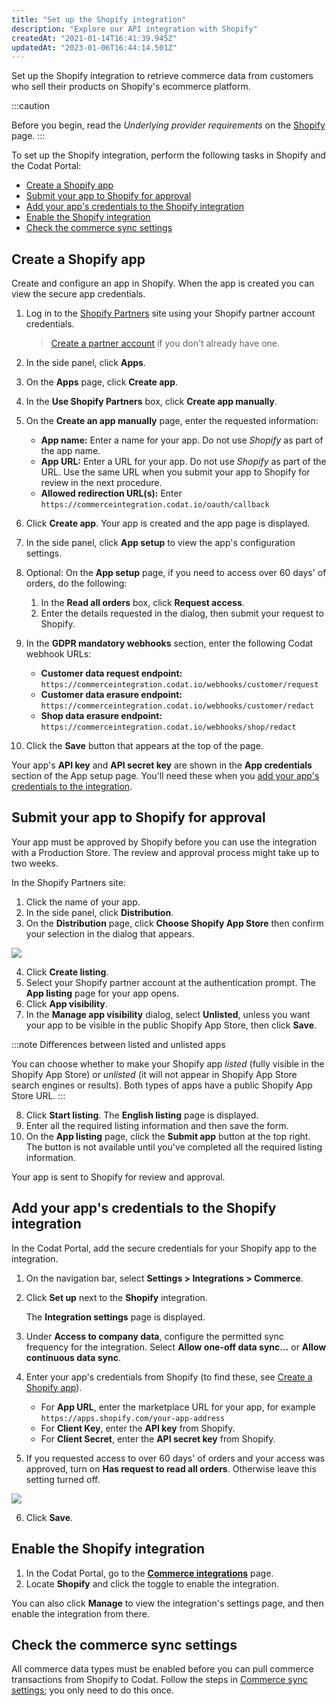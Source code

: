 ```yaml
---
title: "Set up the Shopify integration"
description: "Explore our API integration with Shopify"
createdAt: "2021-01-14T16:41:39.945Z"
updatedAt: "2023-01-06T16:44:14.501Z"
---
```


Set up the Shopify integration to retrieve commerce data from customers who sell their products on Shopify's ecommerce platform.

:::caution

Before you begin, read the _Underlying provider requirements_ on the [Shopify](/commerce-shopify) page.
:::

To set up the Shopify integration, perform the following tasks in Shopify and the Codat Portal:

- [Create a Shopify app](/commerce-shopify-setup#create-a-shopify-app)
- [Submit your app to Shopify for approval](/commerce-shopify-setup#submit-your-app-to-shopify-for-approval)
- [Add your app's credentials to the Shopify integration](/commerce-shopify-setup#add-your-apps-credentials-to-the-shopify-integration)
- [Enable the Shopify integration](/commerce-shopify-setup#enable-the-shopify-integration)
- [Check the commerce sync settings](/commerce-shopify-setup#check-the-commerce-sync-settings)

## Create a Shopify app

Create and configure an app in Shopify. When the app is created you can view the secure app credentials.

1. Log in to the [Shopify Partners](https://developers.shopify.com/) site using your Shopify partner account credentials.

   > [Create a partner account](https://partners.shopify.com/signup/developer) if you don't already have one.

2. In the side panel, click **Apps**.
3. On the **Apps** page, click **Create app**.
4. In the **Use Shopify Partners** box, click **Create app manually**.
5. On the **Create an app manually** page, enter the requested information:
   - **App name:** Enter a name for your app. Do not use _Shopify_ as part of the app name.
   - **App URL:** Enter a URL for your app. Do not use _Shopify_ as part of the URL. Use the same URL when you submit your app to Shopify for review in the next procedure.
   - **Allowed redirection URL(s):** Enter `https://commerceintegration.codat.io/oauth/callback`
6. Click **Create app**. Your app is created and the app page is displayed.
7. In the side panel, click **App setup** to view the app's configuration settings.
8. Optional: On the **App setup** page, if you need to access over 60 days' of orders, do the following:
   1. In the **Read all orders** box, click **Request access**.
   2. Enter the details requested in the dialog, then submit your request to Shopify.
9. In the **GDPR mandatory webhooks** section, enter the following Codat webhook URLs:
   - **Customer data request endpoint:** `https://commerceintegration.codat.io/webhooks/customer/request`
   - **Customer data erasure endpoint:** `https://commerceintegration.codat.io/webhooks/customer/redact`
   - **Shop data erasure endpoint:** `https://commerceintegration.codat.io/webhooks/shop/redact`
10. Click the **Save** button that appears at the top of the page.

Your app's **API key** and **API secret key** are shown in the **App credentials** section of the App setup page. You'll need these when you [add your app's credentials to the integration](/commerce-shopify-setup#add-your-apps-credentials-to-the-shopify-integration).

## Submit your app to Shopify for approval

Your app must be approved by Shopify before you can use the integration with a Production Store. The review and approval process might take up to two weeks.

In the Shopify Partners site:

1. Click the name of your app.
2. In the side panel, click **Distribution**.
3. On the **Distribution** page, click **Choose Shopify App Store** then confirm your selection in the dialog that appears.

<img src="https://files.readme.io/386725f-choose-shopify-app-store.png" />

4. Click **Create listing**.
5. Select your Shopify partner account at the authentication prompt. The **App listing** page for your app opens.
6. Click **App visibility**.
7. In the **Manage app visibility** dialog, select **Unlisted**, unless you want your app to be visible in the public Shopify App Store, then click **Save**.

:::note Differences between listed and unlisted apps

You can choose whether to make your Shopify app _listed_ (fully visible in the Shopify App Store) or _unlisted_ (it will not appear in Shopify App Store search engines or results). Both types of apps have a public Shopify App Store URL.
:::

8. Click **Start listing**. The **English listing** page is displayed.
9. Enter all the required listing information and then save the form.
10. On the **App listing** page, click the **Submit app** button at the top right. The button is not available until you've completed all the required listing information.

Your app is sent to Shopify for review and approval.

## Add your app's credentials to the Shopify integration

In the Codat Portal, add the secure credentials for your Shopify app to the integration.

1. On the navigation bar, select **Settings > Integrations > Commerce**.
2. Click **Set up** next to the **Shopify** integration.

   The **Integration settings** page is displayed.

3. Under **Access to company data**, configure the permitted sync frequency for the integration. Select **Allow one-off data sync…** or **Allow continuous data sync**.
4. Enter your app's credentials from Shopify (to find these, see [Create a Shopify app](/commerce-shopify-setup#create-a-shopify-app)).
   - For **App URL**, enter the marketplace URL for your app, for example `https://apps.shopify.com/your-app-address`
   - For **Client Key**, enter the **API key** from Shopify.
   - For **Client Secret**, enter the **API secret key** from Shopify.
5. If you requested access to over 60 days' of orders and your access was approved, turn on **Has request to read all orders**. Otherwise leave this setting turned off.

<img src="https://files.readme.io/76d5c94-Shopify_integration_settings.png" />

6. Click **Save**.

## Enable the Shopify integration

1. In the Codat Portal, go to the <a className="external" href="https://app.codat.io/settings/integrations/commerce" target="blank">**Commerce integrations**</a> page.
2. Locate **Shopify** and click the toggle to enable the integration.

You can also click **Manage** to view the integration's settings page, and then enable the integration from there.

## Check the commerce sync settings

All commerce data types must be enabled before you can pull commerce transactions from Shopify to Codat. Follow the steps in [Commerce sync settings](/commerce-sync-settings); you only need to do this once.
